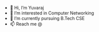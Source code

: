 - 👋 Hi, I’m Yuvaraj
- 👀 I’m interested in Computer Networking
- 🌱 I’m currently pursuing B.Tech CSE
- 📫 Reach me @ 

<!---
Yuvaraj0711/Yuvaraj0711 is a ✨ special ✨ repository because its `README.md` (this file) appears on your GitHub profile.
You can click the Preview link to take a look at your changes.
--->
